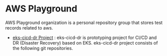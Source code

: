 # AWS Playground

AWS Playground organization is a personal repository group that stores test records related to aws.

* [eks-cicd-dr Project](https://github.com/aws-playground/eks-cicd-dr) : eks-cicd-dr is prototyping project for CI/CD and DR (Disaster Recovery) based on EKS. eks-cicd-dr project consists of the following git repositories.


